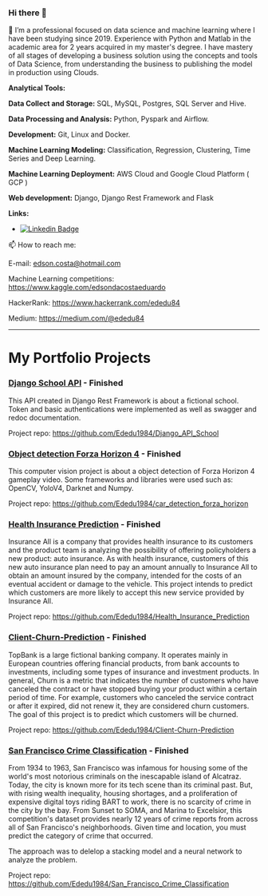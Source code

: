 ### Hi there 👋


🔭 I’m a professional focused on data science and machine learning where I have been studying since 2019. Experience with Python and Matlab in the academic area for 2 years acquired in my master's degree.
I have mastery of all stages of developing a business solution using the concepts and tools of Data Science, from understanding the business to publishing the model in production using Clouds.


**Analytical Tools:**

**Data Collect and Storage:** SQL, MySQL, Postgres, SQL Server and Hive.

**Data Processing and Analysis:** Python, Pyspark and Airflow.

**Development:** Git, Linux and Docker. 

**Machine Learning Modeling:** Classification, Regression, Clustering, Time Series and Deep Learning. 

**Machine Learning Deployment:** AWS Cloud and Google Cloud Platform ( GCP )  

**Web development:** Django, Django Rest Framework and Flask  

**Links:**
* [![Linkedin Badge](https://img.shields.io/badge/-LinkedIn-blue?style=flat&logo=LinkedIn&logoColor=white)](https://www.linkedin.com/in/edson-da-costa-eduardo-20315625/)


📫 How to reach me: 

E-mail: edson.costa@hotmail.com

Machine Learning competitions: https://www.kaggle.com/edsondacostaeduardo

HackerRank: https://www.hackerrank.com/ededu84

Medium: https://medium.com/@ededu84 

---

# My Portfolio Projects

### [Django School API](https://github.com/Ededu1984/Django_API_School) - Finished

This API created in Django Rest Framework is about a fictional school. Token and basic authentications 
were implemented as well as swagger and redoc documentation.

Project repo: https://github.com/Ededu1984/Django_API_School

### [Object detection Forza Horizon 4](https://github.com/Ededu1984/car_detection_forza_horizon) - Finished

This computer vision project is about a object detection of Forza Horizon 4 gameplay video. Some frameworks and libraries 
were used such as: OpenCV, YoloV4, Darknet and Numpy. 

Project repo: https://github.com/Ededu1984/car_detection_forza_horizon

### [Health Insurance Prediction](https://github.com/Ededu1984/Health_Insurance_Prediction) - Finished

Insurance All is a company that provides health insurance to its customers and the product team is analyzing the possibility of offering policyholders a new product: auto insurance. As with health insurance, customers of this new auto insurance plan need to pay an amount annually to Insurance All to obtain an amount insured by the company,
intended for the costs of an eventual accident or damage to the vehicle. This project intends to predict which customers are more likely to accept this new service provided by Insurance All.

Project repo: https://github.com/Ededu1984/Health_Insurance_Prediction

### [Client-Churn-Prediction](https://github.com/Ededu1984/Client-Churn-Prediction) - Finished

TopBank is a large fictional banking company. It operates mainly in European countries offering financial products, from bank accounts to investments, including some types of insurance and investment products.
In general, Churn is a metric that indicates the number of customers who have canceled the contract or have stopped buying your product within a certain period of time. For example, customers who canceled the service contract or after it expired, did not renew it, they are considered churn customers.
The goal of this project is to predict which customers will be churned.

Project repo: https://github.com/Ededu1984/Client-Churn-Prediction

### [San Francisco Crime Classification](https://github.com/Ededu1984/San_Francisco_Crime_Classification) - Finished

From 1934 to 1963, San Francisco was infamous for housing some of the world's most notorious criminals on the inescapable island of Alcatraz.
Today, the city is known more for its tech scene than its criminal past. But, with rising wealth inequality, housing shortages, and a proliferation of expensive digital toys riding BART to work, there is no scarcity of crime in the city by the bay.
From Sunset to SOMA, and Marina to Excelsior, this competition's dataset provides nearly 12 years of crime reports from across all of San Francisco's neighborhoods. Given time and location, you must predict the category of crime that occurred.

The approach was to delelop a stacking model and a neural network to analyze the problem.

Project repo: https://github.com/Ededu1984/San_Francisco_Crime_Classification
